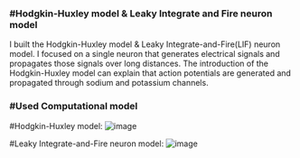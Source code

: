 ### #Hodgkin-Huxley model & Leaky Integrate and Fire neuron model

I built the Hodgkin-Huxley model & Leaky Integrate-and-Fire(LIF) neuron model. I focused on a single neuron that generates electrical signals and propagates those signals over long distances. The introduction of the Hodgkin-Huxley model can explain that action potentials are generated and propagated through sodium and potassium channels.


### #Used Computational model

#Hodgkin-Huxley model:
![image](https://github.com/user-attachments/assets/8e9474bf-f1fd-4de9-94dc-10e0ada3b23b)

#Leaky Integrate-and-Fire neuron model:
![image](https://github.com/user-attachments/assets/f49fc502-0f4f-4aa4-9153-f1272a611f2a)
